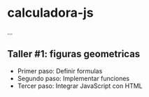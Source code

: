 # calculadora-js

...

## Taller #1: figuras geometricas

- Primer paso: Definir formulas
- Segundo paso: Implementar funciones
- Tercer paso: Integrar JavaScript con HTML